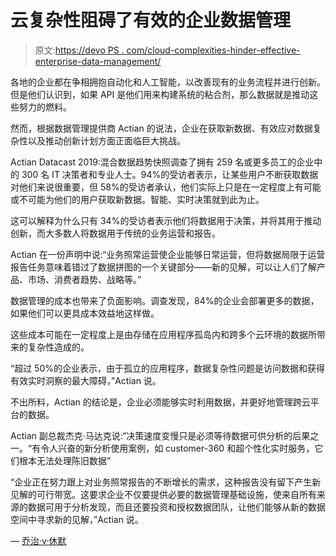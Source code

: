 # 云复杂性阻碍了有效的企业数据管理

> 原文:[https://devo PS . com/cloud-complexities-hinder-effective-enterprise-data-management/](https://devops.com/cloud-complexities-hinder-effective-enterprise-data-management/)

各地的企业都在争相拥抱自动化和人工智能，以改善现有的业务流程并进行创新。但是他们认识到，如果 API 是他们用来构建系统的粘合剂，那么数据就是推动这些努力的燃料。

然而，根据数据管理提供商 Actian 的说法，企业在获取新数据、有效应对数据复杂性以及推动创新计划方面正面临巨大挑战。

Actian Datacast 2019:混合数据趋势快照调查了拥有 259 名或更多员工的企业中的 300 名 IT 决策者和专业人士。94%的受访者表示，让某些用户不断获取数据对他们来说很重要，但 58%的受访者承认，他们实际上只是在一定程度上有可能或不可能为他们的用户获取新数据。智能、实时决策就到此为止。

这可以解释为什么只有 34%的受访者表示他们将数据用于决策，并将其用于推动创新，而大多数人将数据用于传统的业务运营和报告。

Actian 在一份声明中说:“业务照常运营使企业能够日常运营，但将数据局限于运营报告任务意味着错过了数据拼图的一个关键部分——新的见解，可以让人们了解产品、市场、消费者趋势、战略等。”

数据管理的成本也带来了负面影响。调查发现，84%的企业会部署更多的数据，如果他们可以更具成本效益地这样做。

这些成本可能在一定程度上是由存储在应用程序孤岛内和跨多个云环境的数据所带来的复杂性造成的。

“超过 50%的企业表示，由于孤立的应用程序，数据复杂性问题是访问数据和获得有效实时洞察的最大障碍，”Actian 说。

不出所料，Actian 的结论是，企业必须能够实时利用数据，并更好地管理跨云平台的数据。

Actian 副总裁杰克·马达克说:“决策速度变慢只是必须等待数据可供分析的后果之一。“有令人兴奋的新分析使用案例，如 customer-360 和超个性化实时服务，它们根本无法处理陈旧数据”

“企业正在努力跟上对业务照常报告的不断增长的需求，这种报告没有留下产生新见解的可行带宽。这要求企业不仅要提供必要的数据管理基础设施，使来自所有来源的数据可用于分析发现，而且还要投资和授权数据团队，让他们能够从新的数据空间中寻求新的见解，”Actian 说。

— [乔治·v·休默](https://devops.com/author/george-hulme/)